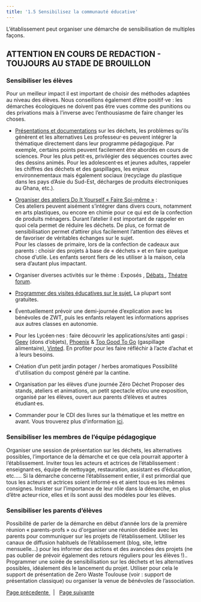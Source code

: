 ```yaml
---
title: '1.5 Sensibilisez la communauté éducative'
---
```


L’établissement peut organiser une démarche de sensibilisation de multiples façons.

## ATTENTION EN COURS DE REDACTION - TOUJOURS AU STADE DE BROUILLON

### Sensibiliser les élèves 

Pour un meilleur impact il est important de choisir des méthodes adaptées au niveau des élèves. 
Nous conseillons également d’être positif⋅ve : les démarches écologiques ne doivent pas être vues comme des punitions ou des privations mais à l’inverse avec l’enthousiasme de faire changer les choses.  

* [Présentations et documentations](https://zerowastetoulouse.org/wiki/kit-pedagogique/les-outils-de-zwt) sur les déchets, les problèmes qu'ils génèrent et les alternatives
Les professeur⋅es  peuvent intégrer la thématique directement dans leur programme pédagogique. Par exemple, certains points peuvent facilement être abordés en cours de sciences.
Pour les plus petit⋅es, privilégier des séquences courtes avec des dessins animés. 
Pour les adolescent·es et jeunes adultes, rappeler les chiffres des déchets et des gaspillages, les enjeux environnementaux mais également sociaux (recyclage du plastique dans les pays d’Asie du Sud-Est, décharges de produits électroniques au Ghana, etc.).

* [Organiser des ateliers Do It Yourself « Faire Soi-même »](https://zerowastetoulouse.org/wiki/ateliers-do-it-yourself) : 	
Ces ateliers peuvent aisément s’intégrer dans divers cours, notamment en arts plastiques, ou encore en chimie pour ce qui est de la confection de produits ménagers. Durant l’atelier il est important de rappeler en quoi cela permet de réduire les déchets. De plus, ce format de sensibilisation permet d’attirer plus facilement l’attention des élèves et de favoriser de véritables échanges sur le sujet.	 
Pour les classes de primaire, lors de la confection de cadeaux aux parents : choisir des projets à base de « déchets » et en faire quelque chose d’utile. Les enfants seront fiers de les utiliser à la maison, cela sera d’autant plus impactant.  

* Organiser diverses activités sur le thème : Exposés , [Débats ](https://zerowastetoulouse.org/wiki/kit-pedagogique/les-outils-de-zwt/theatre-college-ouverture-dun-fast-food), [Théatre forum](https://zerowastetoulouse.org/wiki/kit-pedagogique/les-outils-de-zwt/theatre-forum). 

* [Programmer des visites éducatives sur le sujet.](https://zerowastetoulouse.org/wiki/kit-pedagogique/organiser-des-visites-de-sites-en-lien-avec-la-thematique-des-dechets) 
La plupart sont gratuites. 

* Éventuellement prévoir une demi-journée d’explication avec les bénévoles de ZWT, puis les enfants relayent les informations apprises aux autres classes en autonomie.  

* Pour les Lycéen·nes : faire découvrir les applications/sites anti gaspi : 
[Geev](https://www.geev.com/fr) (dons d’objets), [Phoenix](https://wearephenix.com/application-anti-gaspi/) & [Too Good To Go](https://toogoodtogo.fr/fr) (gaspillage alimentaire), [Vinted](https://www.vinted.fr/). En profiter pour les faire réfléchir à l’acte d’achat et à leurs besoins.

* Création d’un petit jardin potager / herbes aromatiques 
Possibilité d'utilisation du compost généré par la cantine. 

* Organisation par les élèves d’une journée Zéro Déchet
Proposer des stands, ateliers et animations, un petit spectacle et/ou une exposition, organisé par les élèves, ouvert aux parents d’élèves et autres étudiant·es.  

* Commander pour  le CDI des livres sur la thématique et les mettre en avant. 
Vous trouverez plus d'information [ici](https://zerowastetoulouse.org/wiki/kit-pedagogique/autres-ressources-pedagogiques-sur-le-theme-de-la-reduction-des-dechets).

### Sensibiliser les membres de l’équipe pédagogique 

Organiser une session de présentation sur les déchets, les alternatives possibles,  l’importance de la démarche et ce que cela pourrait apporter à l’établissement. 
Inviter tous les acteurs et actrices de l’établissement : enseignant·es, équipe de nettoyage, restauration, assistant⋅es d’éducation, etc..... Si la démarche concerne l’établissement entier, il est primordial que tous les acteurs et actrices soient informé·es et  aient tous·es les mêmes consignes. 
Insister sur l’importance de leur rôle dans la démarche, en plus d’être acteur·rice, elles et ils sont aussi des modèles pour les élèves. 


###  Sensibiliser les parents d’élèves
Possibilité de parler de la démarche en début d’année lors de la première réunion « parents-profs » ou d'organiser une réunion dédiée avec les parents pour communiquer sur les projets de l’établissement.
Utiliser les canaux de diffusion habituels de l’établissement (blog, site, lettre mensuelle...) pour les informer des actions et des avancées des projets (ne pas oublier de prévoir également des retours réguliers pour les élèves !).. 	
Programmer une soirée de sensibilisation sur les déchets et les alternatives possibles, idéalement dès le lancement du projet. Utiliser pour cela le support de présentation de Zero Waste Toulouse (voir : support de présentation classique) ou organiser la venue de bénévoles de l’association. 

  [<i class="fa fa-arrow-left" aria-hidden="true"></i> Page précedente  ](https://zerowastetoulouse.org/wiki/kit-pedagogique/methodologie-dun-projet-zero-dechet-a-lecole/1-4-identification-des-actions-possibles-de-reduction-de-dechets)  &nbsp;  |  &nbsp;  [<i class="fa fa-arrow-right" aria-hidden="true"></i> Page suivante  ](https://zerowastetoulouse.org/wiki/kit-pedagogique/methodologie-dun-projet-zero-dechet-a-lecole/1-6-mise-en-place-des-actions)
